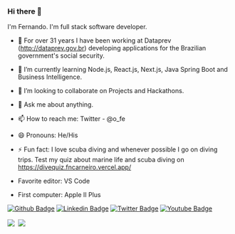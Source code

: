### Hi there 👋

I'm Fernando. I'm full stack software developer.

- 🔭 For over 31 years I have been working at Dataprev (http://dataprev.gov.br) developing applications for the Brazilian government's social security.
- 🌱 I’m currently learning Node.js, React.js, Next.js, Java Spring Boot and Business Intelligence.
- 👯 I’m looking to collaborate on Projects and Hackathons.
- 💬 Ask me about anything.
- 📫 How to reach me: Twitter - @o_fe
- 😄 Pronouns: He/His
- ⚡ Fun fact: I love scuba diving and whenever possible I go on diving trips. Test my quiz about marine life and scuba diving on https://divequiz.fncarneiro.vercel.app/

- Favorite editor: VS Code 
- First computer: Apple II Plus


[![Github Badge](https://img.shields.io/badge/-Github-000?style=flat-square&logo=Github&logoColor=white&link=https://github.com/fncarneiro)](https://github.com/fncarneiro)
[![Linkedin Badge](https://img.shields.io/badge/-LinkedIn-blue?style=flat-square&logo=Linkedin&logoColor=white&link=https://www.linkedin.com/in/fncarneiro/)](https://www.linkedin.com/in/fncarneiro/)
[![Twitter Badge](https://img.shields.io/badge/-Twitter-1ca0f1?style=flat-square&labelColor=1ca0f1&logo=twitter&logoColor=white&link=https://twitter.com/o_fe)](https://twitter.com/o_fe)
[![Youtube Badge](https://img.shields.io/badge/-YouTube-ff0000?style=flat-square&labelColor=ff0000&logo=youtube&logoColor=white&link=https://www.youtube.com/user/fncarneiro)](https://www.youtube.com/user/fncarneiro)


<div><img align="center" src="https://github-readme-stats.vercel.app/api/top-langs/?username=fncarneiro&layout=compact" />&nbsp;&nbsp;<img align="center" src="https://github-readme-stats.vercel.app/api?username=fncarneiro&count_private=true&show_icons=true&theme=default&hide_rank=true&disable_animations=true&custom_title=Stats" /></div>
